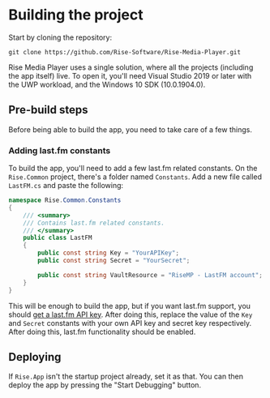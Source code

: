 # Building the project
Start by cloning the repository:

```
git clone https://github.com/Rise-Software/Rise-Media-Player.git
```

Rise Media Player uses a single solution, where all the projects (including the app itself) live. To open it, you'll need Visual Studio 2019 or later with the UWP workload, and the Windows 10 SDK (10.0.1904.0).

## Pre-build steps
Before being able to build the app, you need to take care of a few things.

### Adding last.fm constants
To build the app, you'll need to add a few last.fm related constants. On the `Rise.Common` project, there's a folder named `Constants`. Add a new file called `LastFM.cs` and paste the following:

```C#
namespace Rise.Common.Constants
{
    /// <summary>
    /// Contains last.fm related constants.
    /// </summary>
    public class LastFM
    {
        public const string Key = "YourAPIKey";
        public const string Secret = "YourSecret";

        public const string VaultResource = "RiseMP - LastFM account";
    }
}
```

This will be enough to build the app, but if you want last.fm support, you should [get a last.fm API key](https://www.last.fm/api#getting-started). After doing this, replace the value of the `Key` and `Secret` constants with your own API key and secret key respectively. After doing this, last.fm functionality should be enabled.

## Deploying
If `Rise.App` isn't the startup project already, set it as that. You can then deploy the app by pressing the "Start Debugging" button.